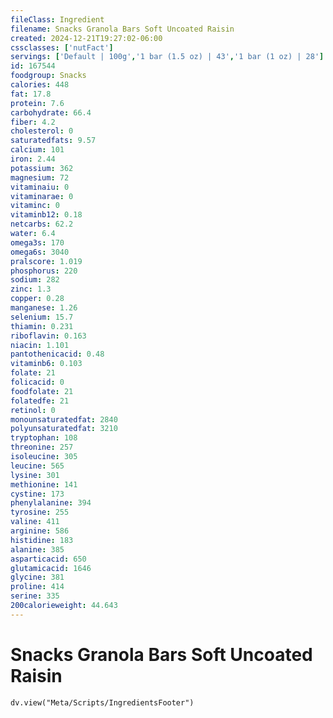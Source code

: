 ```yaml
---
fileClass: Ingredient
filename: Snacks Granola Bars Soft Uncoated Raisin
created: 2024-12-21T19:27:02-06:00
cssclasses: ['nutFact']
servings: ['Default | 100g','1 bar (1.5 oz) | 43','1 bar (1 oz) | 28']
id: 167544
foodgroup: Snacks
calories: 448
fat: 17.8
protein: 7.6
carbohydrate: 66.4
fiber: 4.2
cholesterol: 0
saturatedfats: 9.57
calcium: 101
iron: 2.44
potassium: 362
magnesium: 72
vitaminaiu: 0
vitaminarae: 0
vitaminc: 0
vitaminb12: 0.18
netcarbs: 62.2
water: 6.4
omega3s: 170
omega6s: 3040
pralscore: 1.019
phosphorus: 220
sodium: 282
zinc: 1.3
copper: 0.28
manganese: 1.26
selenium: 15.7
thiamin: 0.231
riboflavin: 0.163
niacin: 1.101
pantothenicacid: 0.48
vitaminb6: 0.103
folate: 21
folicacid: 0
foodfolate: 21
folatedfe: 21
retinol: 0
monounsaturatedfat: 2840
polyunsaturatedfat: 3210
tryptophan: 108
threonine: 257
isoleucine: 305
leucine: 565
lysine: 301
methionine: 141
cystine: 173
phenylalanine: 394
tyrosine: 255
valine: 411
arginine: 586
histidine: 183
alanine: 385
asparticacid: 650
glutamicacid: 1646
glycine: 381
proline: 414
serine: 335
200calorieweight: 44.643
---
```


# Snacks Granola Bars Soft Uncoated Raisin

```dataviewjs
dv.view("Meta/Scripts/IngredientsFooter")
```